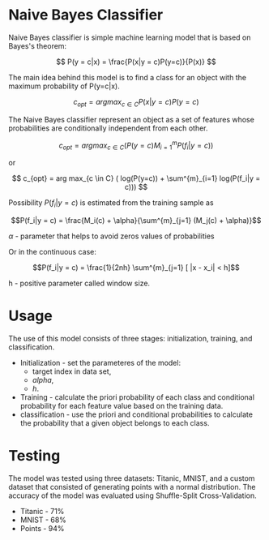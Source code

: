 # Naive Bayes Classifier
Naive Bayes classifier is simple machine learning model that is based on Bayes's theorem:

$$ P(y = c|x) = \frac{P(x|y = c)P(y=c)}{P(x)} $$

The main idea behind this model is to find a class for an object with the maximum probability of P(y=c|x).

$$ c_{opt} = arg max_{c \in C} P(x|y = c)P(y=c) $$

The Naive Bayes classifier represent an object as a set of features whose probabilities are conditionally independent from each other.

$$ c_{opt} = arg max_{c \in C} ( P(y=c) M^{m}_{i=1} P(f_i|y = c)) $$

or

$$ c_{opt} = arg max_{c \in C} ( log(P(y=c)) + \sum^{m}_{i=1} log(P(f_i|y = c))) $$

Possibility $P(f_i|y = c)$ is estimated from the training sample as

$$P(f_i|y = c) = \frac{M_i(c) + \alpha}{\sum^{m}_{j=1} (M_j(c) + \alpha)}$$

$\alpha$ - parameter that helps to avoid zeros values of probabilities

Or in the continuous case:

$$P(f_i|y = c) = \frac{1}{2nh} \sum^{m}_{j=1}  [ |x - x_i| < h]$$

h - positive parameter called window size.

# Usage

The use of this model consists of three stages: initialization, training, and classification.
- Initialization - set the parameteres of the model:
  - target index in data set,
  -  $alpha$,
  -  *h*.
- Training - calculate the priori probability of each class and conditional probability for each feature value based on the training data.
- classification - use the priori and conditional probabilities to calculate the probability that a given object belongs to each class.

# Testing

The model was tested using three datasets: Titanic, MNIST, and a custom dataset that consisted of generating points with a normal distribution. The accuracy of the model was evaluated using Shuffle-Split Cross-Validation.
- Titanic - 71%
- MNIST - 68%
- Points - 94%


